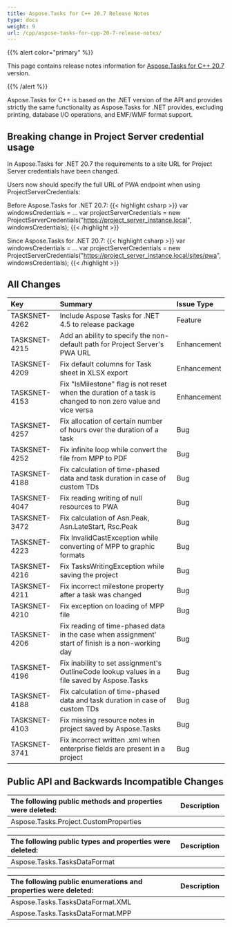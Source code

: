 ```yaml
---
title: Aspose.Tasks for C++ 20.7 Release Notes
type: docs
weight: 9
url: /cpp/aspose-tasks-for-cpp-20-7-release-notes/
---
```


{{% alert color="primary" %}} 

This page contains release notes information for [Aspose.Tasks for C++ 20.7](https://downloads.aspose.com/tasks/cpp/new-releases/aspose.tasks-for-c---20.7.0/) version.

{{% /alert %}} 

Aspose.Tasks for C++ is based on the .NET version of the API and provides strictly the same functionality as Aspose.Tasks for .NET provides, excluding printing, database I/O operations, and EMF/WMF format support.

## **Breaking change in Project Server credential usage**
In Aspose.Tasks for .NET 20.7 the requirements to a site URL for Project Server credentials have been changed.

Users now should specify the full URL of PWA endpoint when using ProjectServerCredentials:

Before Aspose.Tasks for .NET 20.7:
{{< highlight csharp >}}
var windowsCredentials = ...
var projectServerCredentials = new ProjectServerCredentials("https://project_server_instance.local", windowsCredentials);
{{< /highlight >}}

Since Aspose.Tasks for .NET 20.7:
{{< highlight csharp >}}
var windowsCredentials = ...
var projectServerCredentials = new ProjectServerCredentials("https://project_server_instance.local/sites/pwa", windowsCredentials);
{{< /highlight >}}

## **All Changes**

|**Key** | **Summary** | **Issue Type**|
| :- | :- | :- |
|TASKSNET-4262|Include Aspose Tasks for .NET 4.5 to release package|Feature|
|TASKSNET-4215|Add an ability to specify the non-default path for Project Server's PWA URL|Enhancement|
|TASKSNET-4209|Fix default columns for Task sheet in XLSX export |Enhancement|
|TASKSNET-4153|Fix "IsMilestone" flag is not reset when the duration of a task is changed to non zero value and vice versa |Enhancement|
|TASKSNET-4257|Fix allocation of certain number of hours over the duration of a task|Bug|
|TASKSNET-4252|Fix infinite loop while convert the file from MPP to PDF|Bug|
|TASKSNET-4188|Fix calculation of time-phased data and task duration in case of custom TDs|Bug|
|TASKSNET-4047|Fix reading writing of null resources to PWA|Bug|
|TASKSNET-3472|Fix calculation of Asn.Peak, Asn.LateStart, Rsc.Peak|Bug|
|TASKSNET-4223|Fix InvalidCastException while converting of MPP to graphic formats|Bug|
|TASKSNET-4216|Fix TasksWritingException while saving the project|Bug
|TASKSNET-4211|Fix incorrect milestone property after a task was changed|Bug|
|TASKSNET-4210|Fix exception on loading of MPP file|Bug|
|TASKSNET-4206|Fix reading of time-phased data in the case when assignment' start of finish is a non-working day|Bug|
|TASKSNET-4196|Fix inability to set assignment's OutlineCode lookup values in a file saved by Aspose.Tasks|Bug|
|TASKSNET-4188|Fix calculation of time-phased data and task duration in case of custom TDs|Bug|
|TASKSNET-4103|Fix missing resource notes in project saved by Aspose.Tasks|Bug|
|TASKSNET-3741|Fix incorrect written .xml when enterprise fields are present in a project|Bug|

## **Public API and Backwards Incompatible Changes**

|**The following public methods and properties were deleted:** |**Description** |
| :- | :- |
|Aspose.Tasks.Project.CustomProperties | |	  

|**The following public types and properties were deleted:** |**Description** |
| :- | :- |
|Aspose.Tasks.TasksDataFormat | | 

|**The following public enumerations and properties were deleted:** |**Description** |
| :- | :- |
|Aspose.Tasks.TasksDataFormat.XML| |
|Aspose.Tasks.TasksDataFormat.MPP| |